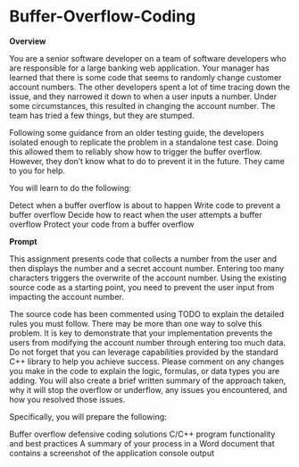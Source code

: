 # Buffer-Overflow-Coding

**Overview**

You are a senior software developer on a team of software developers who are responsible for a large banking web application. Your manager has learned that there is some code that seems to randomly change customer account numbers. The other developers spent a lot of time tracing down the issue, and they narrowed it down to when a user inputs a number. Under some circumstances, this resulted in changing the account number. The team has tried a few things, but they are stumped.

Following some guidance from an older testing guide, the developers isolated enough to replicate the problem in a standalone test case. Doing this allowed them to reliably show how to trigger the buffer overflow. However, they don’t know what to do to prevent it in the future. They came to you for help.

You will learn to do the following:

Detect when a buffer overflow is about to happen
Write code to prevent a buffer overflow
Decide how to react when the user attempts a buffer overflow
Protect your code from a buffer overflow

**Prompt**

This assignment presents code that collects a number from the user and then displays the number and a secret account number. Entering too many characters triggers the overwrite of the account number. Using the existing source code as a starting point, you need to prevent the user input from impacting the account number.

The source code has been commented using TODO to explain the detailed rules you must follow.
There may be more than one way to solve this problem. It is key to demonstrate that your implementation prevents the users from modifying the account number through entering too much data.
Do not forget that you can leverage capabilities provided by the standard C++ library to help you achieve success.
Please comment on any changes you make in the code to explain the logic, formulas, or data types you are adding. You will also create a brief written summary of the approach taken, why it will stop the overflow or underflow, any issues you encountered, and how you resolved those issues.

Specifically, you will prepare the following:

Buffer overflow defensive coding solutions
C/C++ program functionality and best practices
A summary of your process in a Word document that contains a screenshot of the application console output
